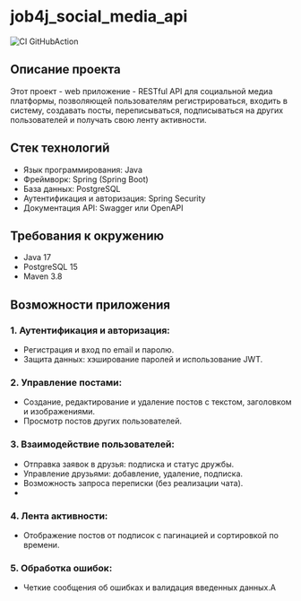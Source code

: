 # job4j_social_media_api

![CI GitHubAction](https://github.com/SergeyDevStart/job4j_cosial_media_api/actions/workflows/maven.yml/badge.svg)

## Описание проекта

Этот проект - web приложение - RESTful API для социальной медиа платформы, позволяющей пользователям регистрироваться, входить в систему, создавать посты, переписываться, подписываться на других пользователей и получать свою ленту активности.

## Стек технологий

- Язык программирования: Java
- Фреймворк: Spring (Spring Boot)
- База данных: PostgreSQL
- Аутентификация и авторизация: Spring Security
- Документация API: Swagger или OpenAPI

## Требования к окружению

- Java 17 
- PostgreSQL 15 
- Maven 3.8

## Возможности приложения

### 1.  Аутентификация и авторизация:

- Регистрация и вход по email и паролю.
- Защита данных: хэширование паролей и использование JWT.

### 2.  Управление постами:

- Создание, редактирование и удаление постов с текстом, заголовком и изображениями.
- Просмотр постов других пользователей.

### 3. Взаимодействие пользователей:

- Отправка заявок в друзья: подписка и статус дружбы.
- Управление друзьями: добавление, удаление, подписка.
- Возможность запроса переписки (без реализации чата).
- 
### 4. Лента активности:

- Отображение постов от подписок с пагинацией и сортировкой по времени.

### 5.  Обработка ошибок:

- Четкие сообщения об ошибках и валидация введенных данных.A
